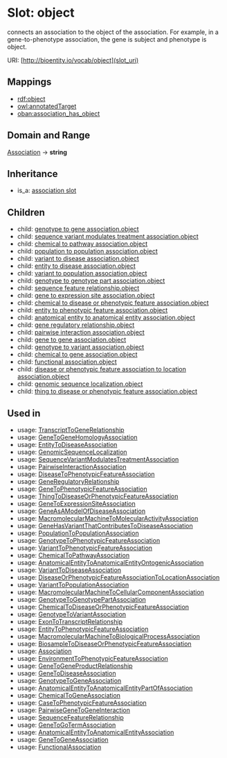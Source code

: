 # Slot: object


connects an association to the object of the association. For example, in a gene-to-phenotype association, the gene is subject and phenotype is object.

URI: [http://bioentity.io/vocab/object](slot_uri)
## Mappings

 * [rdf:object](http://purl.obolibrary.org/obo/rdf_object)
 * [owl:annotatedTarget](http://purl.obolibrary.org/obo/owl_annotatedTarget)
 * [oban:association_has_object](http://purl.obolibrary.org/obo/oban_association_has_object)
## Domain and Range

[Association](Association.md) -> **string**
## Inheritance

 *  is_a: [association slot](association_slot.md)
## Children

 *  child: [genotype to gene association.object](genotype_to_gene_association_object.md)
 *  child: [sequence variant modulates treatment association.object](sequence_variant_modulates_treatment_association_object.md)
 *  child: [chemical to pathway association.object](chemical_to_pathway_association_object.md)
 *  child: [population to population association.object](population_to_population_association_object.md)
 *  child: [variant to disease association.object](variant_to_disease_association_object.md)
 *  child: [entity to disease association.object](entity_to_disease_association_object.md)
 *  child: [variant to population association.object](variant_to_population_association_object.md)
 *  child: [genotype to genotype part association.object](genotype_to_genotype_part_association_object.md)
 *  child: [sequence feature relationship.object](sequence_feature_relationship_object.md)
 *  child: [gene to expression site association.object](gene_to_expression_site_association_object.md)
 *  child: [chemical to disease or phenotypic feature association.object](chemical_to_disease_or_phenotypic_feature_association_object.md)
 *  child: [entity to phenotypic feature association.object](entity_to_phenotypic_feature_association_object.md)
 *  child: [anatomical entity to anatomical entity association.object](anatomical_entity_to_anatomical_entity_association_object.md)
 *  child: [gene regulatory relationship.object](gene_regulatory_relationship_object.md)
 *  child: [pairwise interaction association.object](pairwise_interaction_association_object.md)
 *  child: [gene to gene association.object](gene_to_gene_association_object.md)
 *  child: [genotype to variant association.object](genotype_to_variant_association_object.md)
 *  child: [chemical to gene association.object](chemical_to_gene_association_object.md)
 *  child: [functional association.object](functional_association_object.md)
 *  child: [disease or phenotypic feature association to location association.object](disease_or_phenotypic_feature_association_to_location_association_object.md)
 *  child: [genomic sequence localization.object](genomic_sequence_localization_object.md)
 *  child: [thing to disease or phenotypic feature association.object](thing_to_disease_or_phenotypic_feature_association_object.md)
## Used in

 *  usage: [TranscriptToGeneRelationship](TranscriptToGeneRelationship.md)
 *  usage: [GeneToGeneHomologyAssociation](GeneToGeneHomologyAssociation.md)
 *  usage: [EntityToDiseaseAssociation](EntityToDiseaseAssociation.md)
 *  usage: [GenomicSequenceLocalization](GenomicSequenceLocalization.md)
 *  usage: [SequenceVariantModulatesTreatmentAssociation](SequenceVariantModulatesTreatmentAssociation.md)
 *  usage: [PairwiseInteractionAssociation](PairwiseInteractionAssociation.md)
 *  usage: [DiseaseToPhenotypicFeatureAssociation](DiseaseToPhenotypicFeatureAssociation.md)
 *  usage: [GeneRegulatoryRelationship](GeneRegulatoryRelationship.md)
 *  usage: [GeneToPhenotypicFeatureAssociation](GeneToPhenotypicFeatureAssociation.md)
 *  usage: [ThingToDiseaseOrPhenotypicFeatureAssociation](ThingToDiseaseOrPhenotypicFeatureAssociation.md)
 *  usage: [GeneToExpressionSiteAssociation](GeneToExpressionSiteAssociation.md)
 *  usage: [GeneAsAModelOfDiseaseAssociation](GeneAsAModelOfDiseaseAssociation.md)
 *  usage: [MacromolecularMachineToMolecularActivityAssociation](MacromolecularMachineToMolecularActivityAssociation.md)
 *  usage: [GeneHasVariantThatContributesToDiseaseAssociation](GeneHasVariantThatContributesToDiseaseAssociation.md)
 *  usage: [PopulationToPopulationAssociation](PopulationToPopulationAssociation.md)
 *  usage: [GenotypeToPhenotypicFeatureAssociation](GenotypeToPhenotypicFeatureAssociation.md)
 *  usage: [VariantToPhenotypicFeatureAssociation](VariantToPhenotypicFeatureAssociation.md)
 *  usage: [ChemicalToPathwayAssociation](ChemicalToPathwayAssociation.md)
 *  usage: [AnatomicalEntityToAnatomicalEntityOntogenicAssociation](AnatomicalEntityToAnatomicalEntityOntogenicAssociation.md)
 *  usage: [VariantToDiseaseAssociation](VariantToDiseaseAssociation.md)
 *  usage: [DiseaseOrPhenotypicFeatureAssociationToLocationAssociation](DiseaseOrPhenotypicFeatureAssociationToLocationAssociation.md)
 *  usage: [VariantToPopulationAssociation](VariantToPopulationAssociation.md)
 *  usage: [MacromolecularMachineToCellularComponentAssociation](MacromolecularMachineToCellularComponentAssociation.md)
 *  usage: [GenotypeToGenotypePartAssociation](GenotypeToGenotypePartAssociation.md)
 *  usage: [ChemicalToDiseaseOrPhenotypicFeatureAssociation](ChemicalToDiseaseOrPhenotypicFeatureAssociation.md)
 *  usage: [GenotypeToVariantAssociation](GenotypeToVariantAssociation.md)
 *  usage: [ExonToTranscriptRelationship](ExonToTranscriptRelationship.md)
 *  usage: [EntityToPhenotypicFeatureAssociation](EntityToPhenotypicFeatureAssociation.md)
 *  usage: [MacromolecularMachineToBiologicalProcessAssociation](MacromolecularMachineToBiologicalProcessAssociation.md)
 *  usage: [BiosampleToDiseaseOrPhenotypicFeatureAssociation](BiosampleToDiseaseOrPhenotypicFeatureAssociation.md)
 *  usage: [Association](Association.md)
 *  usage: [EnvironmentToPhenotypicFeatureAssociation](EnvironmentToPhenotypicFeatureAssociation.md)
 *  usage: [GeneToGeneProductRelationship](GeneToGeneProductRelationship.md)
 *  usage: [GeneToDiseaseAssociation](GeneToDiseaseAssociation.md)
 *  usage: [GenotypeToGeneAssociation](GenotypeToGeneAssociation.md)
 *  usage: [AnatomicalEntityToAnatomicalEntityPartOfAssociation](AnatomicalEntityToAnatomicalEntityPartOfAssociation.md)
 *  usage: [ChemicalToGeneAssociation](ChemicalToGeneAssociation.md)
 *  usage: [CaseToPhenotypicFeatureAssociation](CaseToPhenotypicFeatureAssociation.md)
 *  usage: [PairwiseGeneToGeneInteraction](PairwiseGeneToGeneInteraction.md)
 *  usage: [SequenceFeatureRelationship](SequenceFeatureRelationship.md)
 *  usage: [GeneToGoTermAssociation](GeneToGoTermAssociation.md)
 *  usage: [AnatomicalEntityToAnatomicalEntityAssociation](AnatomicalEntityToAnatomicalEntityAssociation.md)
 *  usage: [GeneToGeneAssociation](GeneToGeneAssociation.md)
 *  usage: [FunctionalAssociation](FunctionalAssociation.md)
